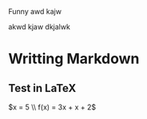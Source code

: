 Funny 
awd kajw 

akwd kjaw dkjalwk 


# Writting Markdown

## Test in LaTeX
$x = 5 \\ f(x) = 3x + x + 2$





